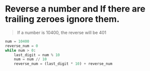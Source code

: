 # Reverse a number and If there are trailing zeroes ignore them.
> If a number is 10400, the reverse will be 401

```python
num = 10400
reverse_num = 0
while num > 0:
    last_digit = num % 10
    num = num // 10
    reverse_num = (last_digit * 10) + reverse_num
```
